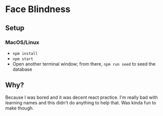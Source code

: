 # Face Blindness

## Setup

### MacOS/Linux

* `npm install`
* `npm start`
* Open another terminal window; from there, `npm run seed` to seed the database

## Why?
Because I was bored and it was decent react practice. I'm really bad with learning names and this didn't do anything to help that. Was kinda fun to make though.
